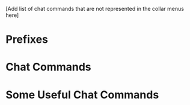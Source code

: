 [Add list of chat commands that are not represented in the collar menus here]
# Prefixes
# Chat Commands
# Some Useful Chat Commands 